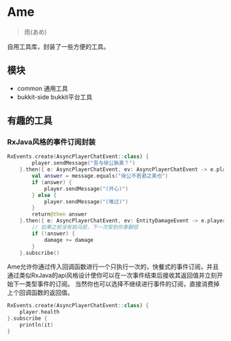 # Ame

> 雨(あめ) 

自用工具库，封装了一些方便的工具。

## 模块

- common 通用工具
- bukkit-side bukkit平台工具

## 有趣的工具

### RxJava风格的事件订阅封装

~~~kotlin
RxEvents.create(AsyncPlayerChatEvent::class) {
        player.sendMessage("吾与徐公孰美？")
    }.then({ e: AsyncPlayerChatEvent, ev: AsyncPlayerChatEvent -> e.player.uniqueId == ev.player.uniqueId }) {
        val answer = message.equals("徐公不若君之美也")
        if (answer) {
            player.sendMessage("(开心)")
        } else {
            player.sendMessage("(难过)")
        }
        return@then answer
    }.then({ e: AsyncPlayerChatEvent, ev: EntityDamageEvent -> e.player.uniqueId == ev.entity.uniqueId }) { answer ->
        // 如果之前没有拍马屁，下一次受到伤害翻倍
        if (!answer) {
            damage += damage
        }
    }.subscribe()
~~~

Ame允许你通过传入回调函数进行一个只执行一次的，快餐式的事件订阅，并且通过类似RxJava的api风格设计使你可以在一次事件结束后接收其返回值并立刻开始下一类型事件的订阅。
当然你也可以选择不继续进行事件的订阅，直接消费掉上个回调函数的返回值。

~~~kotlin
RxEvents.create(AsyncPlayerChatEvent::class) {
    player.health
}.subscribe {
    println(it)
}
~~~
